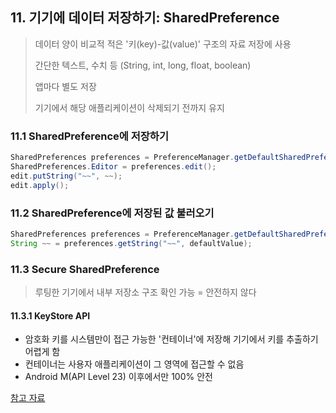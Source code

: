 ## 11. 기기에 데이터 저장하기: SharedPreference

> 데이터 양이 비교적 적은 '키(key)-값(value)' 구조의 자료 저장에 사용
>
> 간단한 텍스트, 수치 등 (String, int, long, float, boolean)
>
> 앱마다 별도 저장
>
> 기기에서 해당 애플리케이션이 삭제되기 전까지 유지



### 11.1 SharedPreference에 저장하기

``````java
SharedPreferences preferences = PreferenceManager.getDefaultSharedPreferences(this);
SharedPreferences.Editor = preferences.edit();
edit.putString("~~", ~~);
edit.apply();
``````



### 11.2 SharedPreference에 저장된 값 불러오기

``````java
SharedPreferences preferences = PreferenceManager.getDefaultSharedPreferences(this);
String ~~ = preferences.getString("~~", defaultValue);
``````



### 11.3 Secure SharedPreference

> 루팅한 기기에서 내부 저장소 구조 확인 가능 = 안전하지 않다

#### 11.3.1 KeyStore API

- 암호화 키를 시스템만이 접근 가능한 '컨테이너'에 저장해 기기에서 키를 추출하기 어렵게 함
- 컨테이너는 사용자 애플리케이션이 그 영역에 접근할 수 없음
- Android M(API Level 23) 이후에서만 100% 안전



[참고 자료](https://hyperconnect.github.io/2018/06/03/android-secure-sharedpref-howto.html)